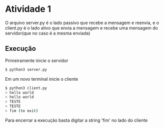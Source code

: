 # Atividade 1

O arquivo server.py é o lado passivo que recebe a mensagem e reenvia, e o client.py é o lado ativo que envia a mensagem e recebe uma mensagem do servidor(que no caso é a mesma enviada)

## Execução

Primeiramente inicie o servidor
```bash
$ python3 server.py
```
Em um novo terminal inicie o cliente
```bash
$ python3 client.py
> hello world
< hello world
> TESTE
< TESTE
> fim (to exit)
```
Para encerrar a execução basta digitar a string 'fim' no lado do cliente